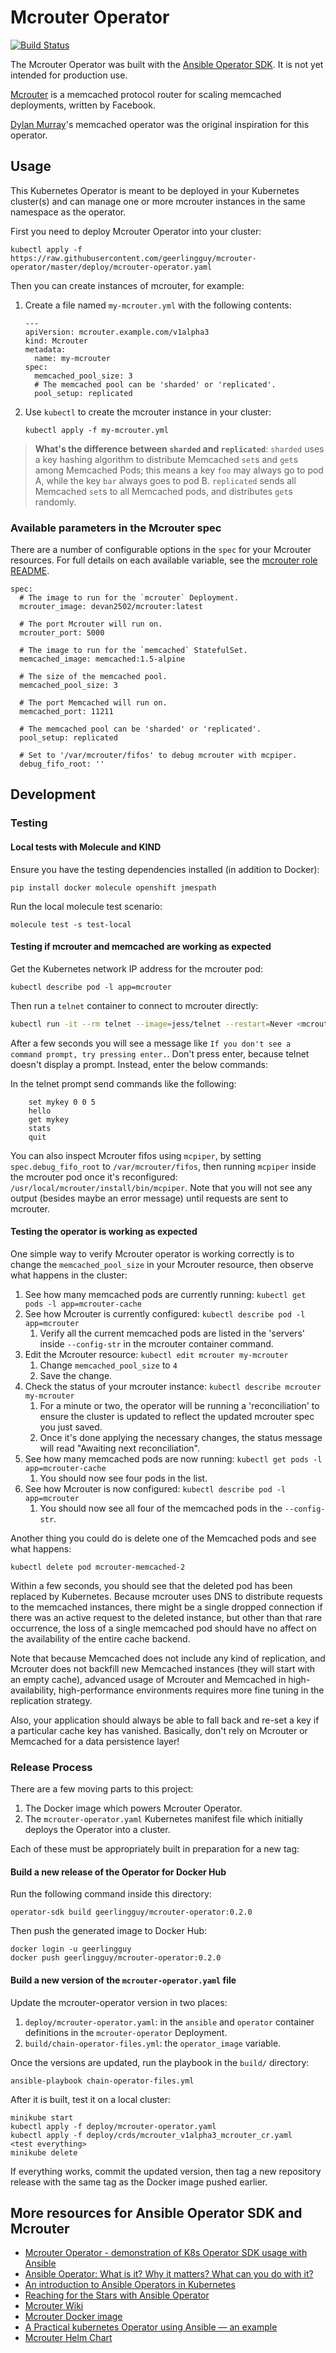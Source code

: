 # Mcrouter Operator

[![Build Status](https://travis-ci.com/geerlingguy/mcrouter-operator.svg?branch=master)](https://travis-ci.com/geerlingguy/mcrouter-operator)

The Mcrouter Operator was built with the [Ansible Operator SDK](https://github.com/operator-framework/operator-sdk/blob/master/doc/ansible/user-guide.md). It is not yet intended for production use.

[Mcrouter](https://github.com/facebook/mcrouter) is a memcached protocol router for scaling memcached deployments, written by Facebook.

[Dylan Murray](https://github.com/dymurray)'s memcached operator was the original inspiration for this operator.

## Usage

This Kubernetes Operator is meant to be deployed in your Kubernetes cluster(s) and can manage one or more mcrouter instances in the same namespace as the operator.

First you need to deploy Mcrouter Operator into your cluster:

    kubectl apply -f https://raw.githubusercontent.com/geerlingguy/mcrouter-operator/master/deploy/mcrouter-operator.yaml

Then you can create instances of mcrouter, for example:

  1. Create a file named `my-mcrouter.yml` with the following contents:

     ```
     ---
     apiVersion: mcrouter.example.com/v1alpha3
     kind: Mcrouter
     metadata:
       name: my-mcrouter
     spec:
       memcached_pool_size: 3
       # The memcached pool can be 'sharded' or 'replicated'.
       pool_setup: replicated
     ```

  2. Use `kubectl` to create the mcrouter instance in your cluster:

     ```
     kubectl apply -f my-mcrouter.yml
     ```

> **What's the difference between `sharded` and `replicated`**: `sharded` uses a key hashing algorithm to distribute Memcached `set`s and `get`s among Memcached Pods; this means a key `foo` may always go to pod A, while the key `bar` always goes to pod B. `replicated` sends all Memcached `set`s to all Memcached pods, and distributes `get`s randomly.

### Available parameters in the Mcrouter spec

There are a number of configurable options in the `spec` for your Mcrouter resources. For full details on each available variable, see the [mcrouter role README](roles/mcrouter/README.md).

    spec:
      # The image to run for the `mcrouter` Deployment.
      mcrouter_image: devan2502/mcrouter:latest
    
      # The port Mcrouter will run on.
      mcrouter_port: 5000
    
      # The image to run for the `memcached` StatefulSet.
      memcached_image: memcached:1.5-alpine
    
      # The size of the memcached pool.
      memcached_pool_size: 3
    
      # The port Memcached will run on.
      memcached_port: 11211
    
      # The memcached pool can be 'sharded' or 'replicated'.
      pool_setup: replicated
    
      # Set to '/var/mcrouter/fifos' to debug mcrouter with mcpiper.
      debug_fifo_root: ''

## Development

### Testing

#### Local tests with Molecule and KIND

Ensure you have the testing dependencies installed (in addition to Docker):

    pip install docker molecule openshift jmespath

Run the local molecule test scenario:

    molecule test -s test-local

#### Testing if mcrouter and memcached are working as expected

Get the Kubernetes network IP address for the mcrouter pod:

    kubectl describe pod -l app=mcrouter

Then run a `telnet` container to connect to mcrouter directly:

```sh
kubectl run -it --rm telnet --image=jess/telnet --restart=Never <mcrouter_pod_ip> 5000
```

After a few seconds you will see a message like `If you don't see a command prompt, try pressing enter.`. Don't press enter, because telnet doesn't display a prompt. Instead, enter the below commands:

In the telnet prompt send commands like the following:

```
    set mykey 0 0 5
    hello
    get mykey
    stats
    quit
```

You can also inspect Mcrouter fifos using `mcpiper`, by setting `spec.debug_fifo_root` to `/var/mcrouter/fifos`, then running `mcpiper` inside the mcrouter pod once it's reconfigured: `/usr/local/mcrouter/install/bin/mcpiper`. Note that you will not see any output (besides maybe an error message) until requests are sent to mcrouter.

#### Testing the operator is working as expected

One simple way to verify Mcrouter operator is working correctly is to change the `memcached_pool_size` in your Mcrouter resource, then observe what happens in the cluster:

  1. See how many memcached pods are currently running: `kubectl get pods -l app=mcrouter-cache`
  1. See how Mcrouter is currently configured: `kubectl describe pod -l app=mcrouter`
     1. Verify all the current memcached pods are listed in the 'servers' inside `--config-str` in the mcrouter container command.
  1. Edit the Mcrouter resource: `kubectl edit mcrouter my-mcrouter`
     1. Change `memcached_pool_size` to `4`
     1. Save the change.
  1. Check the status of your mcrouter instance: `kubectl describe mcrouter my-mcrouter`
     1. For a minute or two, the operator will be running a 'reconciliation' to ensure the cluster is updated to reflect the updated mcrouter spec you just saved.
     1. Once it's done applying the necessary changes, the status message will read "Awaiting next reconciliation".
  1. See how many memcached pods are now running: `kubectl get pods -l app=mcrouter-cache`
     1. You should now see four pods in the list.
  1. See how Mcrouter is now configured: `kubectl describe pod -l app=mcrouter`
     1. You should now see all four of the memcached pods in the `--config-str`.

Another thing you could do is delete one of the Memcached pods and see what happens:

    kubectl delete pod mcrouter-memcached-2

Within a few seconds, you should see that the deleted pod has been replaced by Kubernetes. Because mcrouter uses DNS to distribute requests to the memcached instances, there might be a single dropped connection if there was an active request to the deleted instance, but other than that rare occurrence, the loss of a single memcached pod should have no affect on the availability of the entire cache backend.

Note that because Memcached does not include any kind of replication, and Mcrouter does not backfill new Memcached instances (they will start with an empty cache), advanced usage of Mcrouter and Memcached in high-availability, high-performance environments requires more fine tuning in the replication strategy.

Also, your application should always be able to fall back and re-set a key if a particular cache key has vanished. Basically, don't rely on Mcrouter or Memcached for a data persistence layer!

### Release Process

There are a few moving parts to this project:

  1. The Docker image which powers Mcrouter Operator.
  2. The `mcrouter-operator.yaml` Kubernetes manifest file which initially deploys the Operator into a cluster.

Each of these must be appropriately built in preparation for a new tag:

#### Build a new release of the Operator for Docker Hub

Run the following command inside this directory:

    operator-sdk build geerlingguy/mcrouter-operator:0.2.0

Then push the generated image to Docker Hub:

    docker login -u geerlingguy
    docker push geerlingguy/mcrouter-operator:0.2.0

#### Build a new version of the `mcrouter-operator.yaml` file

Update the mcrouter-operator version in two places:

  1. `deploy/mcrouter-operator.yaml`: in the `ansible` and `operator` container definitions in the `mcrouter-operator` Deployment.
  2. `build/chain-operator-files.yml`: the `operator_image` variable.

Once the versions are updated, run the playbook in the `build/` directory:

    ansible-playbook chain-operator-files.yml

After it is built, test it on a local cluster:

    minikube start
    kubectl apply -f deploy/mcrouter-operator.yaml
    kubectl apply -f deploy/crds/mcrouter_v1alpha3_mcrouter_cr.yaml
    <test everything>
    minikube delete

If everything works, commit the updated version, then tag a new repository release with the same tag as the Docker image pushed earlier.

## More resources for Ansible Operator SDK and Mcrouter

  - [Mcrouter Operator - demonstration of K8s Operator SDK usage with Ansible](https://www.jeffgeerling.com/blog/2019/mcrouter-operator-demonstration-k8s-operator-sdk-usage-ansible)
  - [Ansible Operator: What is it? Why it matters? What can you do with it?](https://www.ansible.com/blog/ansible-operator)
  - [An introduction to Ansible Operators in Kubernetes](https://opensource.com/article/18/10/ansible-operators-kubernetes)
  - [Reaching for the Stars with Ansible Operator](https://blog.openshift.com/reaching-for-the-stars-with-ansible-operator/)
  - [Mcrouter Wiki](https://github.com/facebook/mcrouter/wiki)
  - [Mcrouter Docker image](https://github.com/Dev25/mcrouter-docker/)
  - [A Practical kubernetes Operator using Ansible — an example](https://itnext.io/a-practical-kubernetes-operator-using-ansible-an-example-d3a9d3674d5b)
  - [Mcrouter Helm Chart](https://github.com/helm/charts/tree/master/stable/mcrouter)
